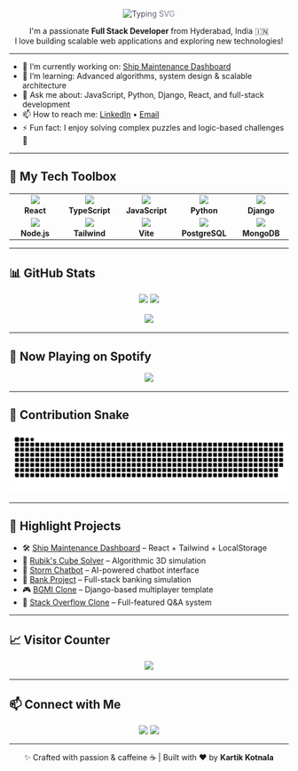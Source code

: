 <p align="center">
  <img src="https://readme-typing-svg.demolab.com?font=Orbitron&size=35&pause=1000&color=FFFFFF&center=true&vCenter=true&width=600&lines=%F0%9F%91%8B+Kartik+Kotnala;Full+Stack+Developer;Welcome+to+my+GitHub+profile!" alt="Typing SVG" style="background: linear-gradient(90deg, #1F1C2C, #928DAB); -webkit-background-clip: text; color: transparent;" />
</p>

<p align="center">
  I'm a passionate <strong>Full Stack Developer</strong> from Hyderabad, India 🇮🇳<br>
  I love building scalable web applications and exploring new technologies!
</p>

---

- 🔭 I’m currently working on: [Ship Maintenance Dashboard](https://github.com/KartikKotnala20)  
- 🌱 I’m learning: Advanced algorithms, system design & scalable architecture  
- 💬 Ask me about: JavaScript, Python, Django, React, and full-stack development  
- 📫 How to reach me: [LinkedIn](https://www.linkedin.com/in/kartik-kotnala/) • [Email](mailto:kartik.kotnala@gmail.com)  
- ⚡ Fun fact: I enjoy solving complex puzzles and logic-based challenges 🧠  

---

## 🧰 My Tech Toolbox

<table align="center" width="100%">
  <tr>
    <td align="center" width="100"><img src="https://cdn.jsdelivr.net/gh/devicons/devicon/icons/react/react-original.svg" width="50"/><br><b>React</b></td>
    <td align="center" width="100"><img src="https://cdn.jsdelivr.net/gh/devicons/devicon/icons/typescript/typescript-original.svg" width="50"/><br><b>TypeScript</b></td>
    <td align="center" width="100"><img src="https://cdn.jsdelivr.net/gh/devicons/devicon/icons/javascript/javascript-original.svg" width="50"/><br><b>JavaScript</b></td>
    <td align="center" width="100"><img src="https://cdn.jsdelivr.net/gh/devicons/devicon/icons/python/python-original.svg" width="50"/><br><b>Python</b></td>
    <td align="center" width="100"><img src="https://cdn.jsdelivr.net/gh/devicons/devicon/icons/django/django-plain.svg" width="50"/><br><b>Django</b></td>
  </tr>
  <tr>
    <td align="center"><img src="https://cdn.jsdelivr.net/gh/devicons/devicon/icons/nodejs/nodejs-original.svg" width="50"/><br><b>Node.js</b></td>
    <td align="center"><img src="https://cdn.jsdelivr.net/gh/devicons/devicon/icons/tailwindcss/tailwindcss-plain.svg" width="50"/><br><b>Tailwind</b></td>
    <td align="center"><img src="https://cdn.jsdelivr.net/gh/devicons/devicon/icons/vite/vite-original.svg" width="50"/><br><b>Vite</b></td>
    <td align="center"><img src="https://cdn.jsdelivr.net/gh/devicons/devicon/icons/postgresql/postgresql-original.svg" width="50"/><br><b>PostgreSQL</b></td>
    <td align="center"><img src="https://cdn.jsdelivr.net/gh/devicons/devicon/icons/mongodb/mongodb-original.svg" width="50"/><br><b>MongoDB</b></td>
  </tr>
</table>

---

## 📊 GitHub Stats

<div align="center">
  <img src="https://github-readme-streak-stats.herokuapp.com?user=KartikKotnala20&theme=tokyonight&hide_border=true" width="48%" />
  <img src="https://github-readme-stats.vercel.app/api?username=KartikKotnala20&show_icons=true&theme=tokyonight&hide_border=true&count_private=true" width="48%" />
  <br/><br/>
  <img src="https://github-readme-stats.vercel.app/api/top-langs/?username=KartikKotnala20&layout=compact&theme=tokyonight&hide_border=true" width="40%" />
</div>

---

## 🎵 Now Playing on Spotify

<div align="center">
  <img src="https://open.spotify.com/user/3122narpffeq3u57ta7ufvhwgbuy?si=h0fmxewXStuQLCkO-pas7w.vercel.app/api/view?uid=31uehuo7yzx44mpksvwzzonxo47a&cover_image=true&theme=default&show_offline=false&background_color=121212&bar_color=53b14f&bar_color_cover=false" />
</div>

---

## 🐍 Contribution Snake

<div align="center">
  <img src="https://github.com/KartikKotnala20/KartikKotnala20/blob/output/github-snake-dark.svg" />
</div>

---

## 🚀 Highlight Projects

- 🛠️ [Ship Maintenance Dashboard](https://github.com/KartikKotnala20) – React + Tailwind + LocalStorage  
- 🧩 [Rubik's Cube Solver](https://github.com/KartikKotnala20/Rubik-s-Cube) – Algorithmic 3D simulation  
- 🤖 [Storm Chatbot](https://github.com/KartikKotnala20/Storm-chatbot) – AI-powered chatbot interface  
- 🏦 [Bank Project](https://github.com/KartikKotnala20/Bank-Project-Py-) – Full-stack banking simulation  
- 🎮 [BGMI Clone](https://github.com/KartikKotnala20/BgmiClone-Django) – Django-based multiplayer template  
- 💬 [Stack Overflow Clone](https://github.com/KartikKotnala20/stack-overflow) – Full-featured Q&A system  

---

## 📈 Visitor Counter

<p align="center">
  <img src="https://profile-counter.glitch.me/KartikKotnala20/count.svg" />
</p>

---

## 📫 Connect with Me

<p align="center">
  <a href="https://www.linkedin.com/in/kartik-kotnala/"><img src="https://img.shields.io/badge/-Kartik%20Kotnala-blue?style=flat-square&logo=Linkedin&logoColor=white"/></a>
  <a href="https://github.com/KartikKotnala20"><img src="https://img.shields.io/badge/-KartikKotnala20-black?style=flat-square&logo=github&logoColor=white"/></a>
</p>

---

<p align="center">
  ✨ Crafted with passion & caffeine ☕ | Built with ❤️ by <strong>Kartik Kotnala</strong>
</p>


